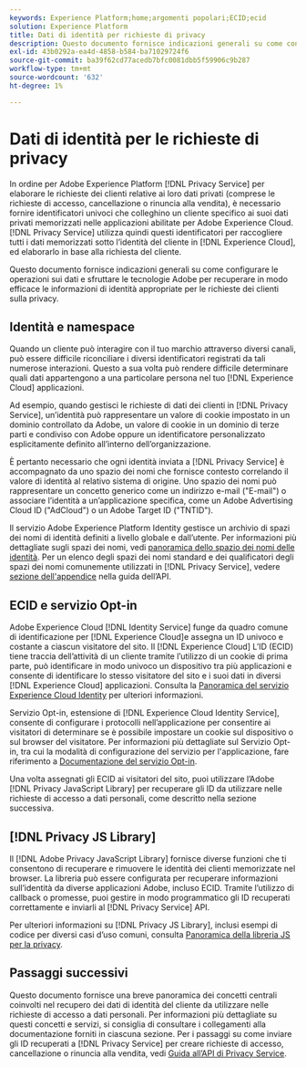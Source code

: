 ```yaml
---
keywords: Experience Platform;home;argomenti popolari;ECID;ecid
solution: Experience Platform
title: Dati di identità per richieste di privacy
description: Questo documento fornisce indicazioni generali su come configurare le operazioni sui dati e sfruttare le tecnologie Adobe per recuperare in modo efficace le informazioni di identità appropriate per le richieste dei clienti sulla privacy.
exl-id: 43b0292a-ea4d-4858-b584-ba71029724f6
source-git-commit: ba39f62cd77acedb7bfc0081dbb5f59906c9b287
workflow-type: tm+mt
source-wordcount: '632'
ht-degree: 1%

---
```


# Dati di identità per le richieste di privacy

In ordine per Adobe Experience Platform [!DNL Privacy Service] per elaborare le richieste dei clienti relative ai loro dati privati (comprese le richieste di accesso, cancellazione o rinuncia alla vendita), è necessario fornire identificatori univoci che colleghino un cliente specifico ai suoi dati privati memorizzati nelle applicazioni abilitate per Adobe Experience Cloud. [!DNL Privacy Service] utilizza quindi questi identificatori per raccogliere tutti i dati memorizzati sotto l’identità del cliente in [!DNL Experience Cloud], ed elaborarlo in base alla richiesta del cliente.

Questo documento fornisce indicazioni generali su come configurare le operazioni sui dati e sfruttare le tecnologie Adobe per recuperare in modo efficace le informazioni di identità appropriate per le richieste dei clienti sulla privacy.

## Identità e namespace

Quando un cliente può interagire con il tuo marchio attraverso diversi canali, può essere difficile riconciliare i diversi identificatori registrati da tali numerose interazioni. Questo a sua volta può rendere difficile determinare quali dati appartengono a una particolare persona nel tuo [!DNL Experience Cloud] applicazioni.

Ad esempio, quando gestisci le richieste di dati dei clienti in [!DNL Privacy Service], un’identità può rappresentare un valore di cookie impostato in un dominio controllato da Adobe, un valore di cookie in un dominio di terze parti e condiviso con Adobe oppure un identificatore personalizzato esplicitamente definito all’interno dell’organizzazione.

È pertanto necessario che ogni identità inviata a [!DNL Privacy Service] è accompagnato da uno spazio dei nomi che fornisce contesto correlando il valore di identità al relativo sistema di origine. Uno spazio dei nomi può rappresentare un concetto generico come un indirizzo e-mail (&quot;E-mail&quot;) o associare l’identità a un’applicazione specifica, come un Adobe Advertising Cloud ID (&quot;AdCloud&quot;) o un Adobe Target ID (&quot;TNTID&quot;).

Il servizio Adobe Experience Platform Identity gestisce un archivio di spazi dei nomi di identità definiti a livello globale e dall’utente. Per informazioni più dettagliate sugli spazi dei nomi, vedi [panoramica dello spazio dei nomi delle identità](../identity-service/features/namespaces.md). Per un elenco degli spazi dei nomi standard e dei qualificatori degli spazi dei nomi comunemente utilizzati in [!DNL Privacy Service], vedere [sezione dell&#39;appendice](api/appendix.md) nella guida dell’API.

## ECID e servizio Opt-in

Adobe Experience Cloud [!DNL Identity Service] funge da quadro comune di identificazione per [!DNL Experience Cloud]e assegna un ID univoco e costante a ciascun visitatore del sito. Il [!DNL Experience Cloud] L’ID (ECID) tiene traccia dell’attività di un cliente tramite l’utilizzo di un cookie di prima parte, può identificare in modo univoco un dispositivo tra più applicazioni e consente di identificare lo stesso visitatore del sito e i suoi dati in diversi [!DNL Experience Cloud] applicazioni. Consulta la [Panoramica del servizio Experience Cloud Identity](https://experienceleague.adobe.com/docs/id-service/using/intro/overview.html?lang=it) per ulteriori informazioni.

Servizio Opt-in, estensione di [!DNL Experience Cloud Identity Service], consente di configurare i protocolli nell’applicazione per consentire ai visitatori di determinare se è possibile impostare un cookie sul dispositivo o sul browser del visitatore. Per informazioni più dettagliate sul Servizio Opt-in, tra cui la modalità di configurazione del servizio per l&#39;applicazione, fare riferimento a [Documentazione del servizio Opt-in](https://experienceleague.adobe.com/docs/id-service/using/implementation/opt-in-service/optin-overview.html?lang=it).

Una volta assegnati gli ECID ai visitatori del sito, puoi utilizzare l’Adobe [!DNL Privacy JavaScript Library] per recuperare gli ID da utilizzare nelle richieste di accesso a dati personali, come descritto nella sezione successiva.

## [!DNL Privacy JS Library]

Il [!DNL Adobe Privacy JavaScript Library] fornisce diverse funzioni che ti consentono di recuperare e rimuovere le identità dei clienti memorizzate nel browser. La libreria può essere configurata per recuperare informazioni sull’identità da diverse applicazioni Adobe, incluso ECID. Tramite l’utilizzo di callback o promesse, puoi gestire in modo programmatico gli ID recuperati correttamente e inviarli al [!DNL Privacy Service] API.

Per ulteriori informazioni su [!DNL Privacy JS Library], inclusi esempi di codice per diversi casi d’uso comuni, consulta [Panoramica della libreria JS per la privacy](js-library.md).

## Passaggi successivi

Questo documento fornisce una breve panoramica dei concetti centrali coinvolti nel recupero dei dati di identità del cliente da utilizzare nelle richieste di accesso a dati personali. Per informazioni più dettagliate su questi concetti e servizi, si consiglia di consultare i collegamenti alla documentazione forniti in ciascuna sezione. Per i passaggi su come inviare gli ID recuperati a [!DNL Privacy Service] per creare richieste di accesso, cancellazione o rinuncia alla vendita, vedi [Guida all’API di Privacy Service](api/overview.md).
